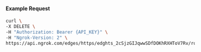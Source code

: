 <!-- Code generated for API Clients. DO NOT EDIT. -->

#### Example Request

```bash
curl \
-X DELETE \
-H "Authorization: Bearer {API_KEY}" \
-H "Ngrok-Version: 2" \
https://api.ngrok.com/edges/https/edghts_2cSjzGIJqwwSDfDOKhRXHToV7Rv/routes/edghtsrt_2cSjzMefwVMUDcy95OaRhdhhGyF/policy
```
